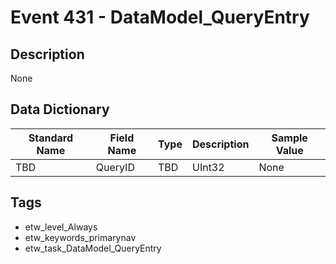 # Event 431 - DataModel_QueryEntry

## Description
None

## Data Dictionary
|Standard Name|Field Name|Type|Description|Sample Value|
|---|---|---|---|---|
|TBD|QueryID|TBD|UInt32|None|None|

## Tags
* etw_level_Always
* etw_keywords_primarynav
* etw_task_DataModel_QueryEntry